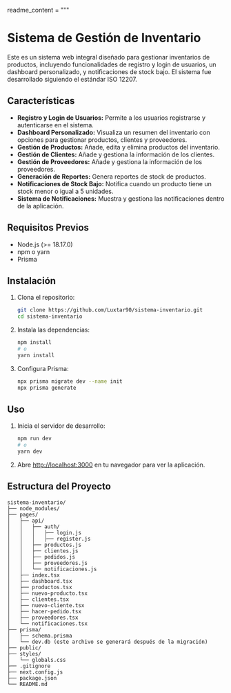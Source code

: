 readme_content = """
# Sistema de Gestión de Inventario

Este es un sistema web integral diseñado para gestionar inventarios de productos, incluyendo funcionalidades de registro y login de usuarios, un dashboard personalizado, y notificaciones de stock bajo. El sistema fue desarrollado siguiendo el estándar ISO 12207.

## Características

- **Registro y Login de Usuarios:** Permite a los usuarios registrarse y autenticarse en el sistema.
- **Dashboard Personalizado:** Visualiza un resumen del inventario con opciones para gestionar productos, clientes y proveedores.
- **Gestión de Productos:** Añade, edita y elimina productos del inventario.
- **Gestión de Clientes:** Añade y gestiona la información de los clientes.
- **Gestión de Proveedores:** Añade y gestiona la información de los proveedores.
- **Generación de Reportes:** Genera reportes de stock de productos.
- **Notificaciones de Stock Bajo:** Notifica cuando un producto tiene un stock menor o igual a 5 unidades.
- **Sistema de Notificaciones:** Muestra y gestiona las notificaciones dentro de la aplicación.

## Requisitos Previos

- Node.js (>= 18.17.0)
- npm o yarn
- Prisma

## Instalación

1. Clona el repositorio:

   ```bash
   git clone https://github.com/Luxtar90/sistema-inventario.git
   cd sistema-inventario

2. Instala las dependencias:
    ```bash
    npm install
    # o
    yarn install
    ```

3. Configura Prisma:
    ```bash
    npx prisma migrate dev --name init
    npx prisma generate
    ```

## Uso

1. Inicia el servidor de desarrollo:
    ```bash
    npm run dev
    # o
    yarn dev
    ```

2. Abre [http://localhost:3000](http://localhost:3000) en tu navegador para ver la aplicación.

## Estructura del Proyecto

```plaintext
sistema-inventario/
├── node_modules/
├── pages/
│   ├── api/
│   │   ├── auth/
│   │   │   ├── login.js
│   │   │   ├── register.js
│   │   ├── productos.js
│   │   ├── clientes.js
│   │   ├── pedidos.js
│   │   ├── proveedores.js
│   │   └── notificaciones.js
│   ├── index.tsx
│   ├── dashboard.tsx
│   ├── productos.tsx
│   ├── nuevo-producto.tsx
│   ├── clientes.tsx
│   ├── nuevo-cliente.tsx
│   ├── hacer-pedido.tsx
│   ├── proveedores.tsx
│   └── notificaciones.tsx
├── prisma/
│   ├── schema.prisma
│   └── dev.db (este archivo se generará después de la migración)
├── public/
├── styles/
│   └── globals.css
├── .gitignore
├── next.config.js
├── package.json
└── README.md
